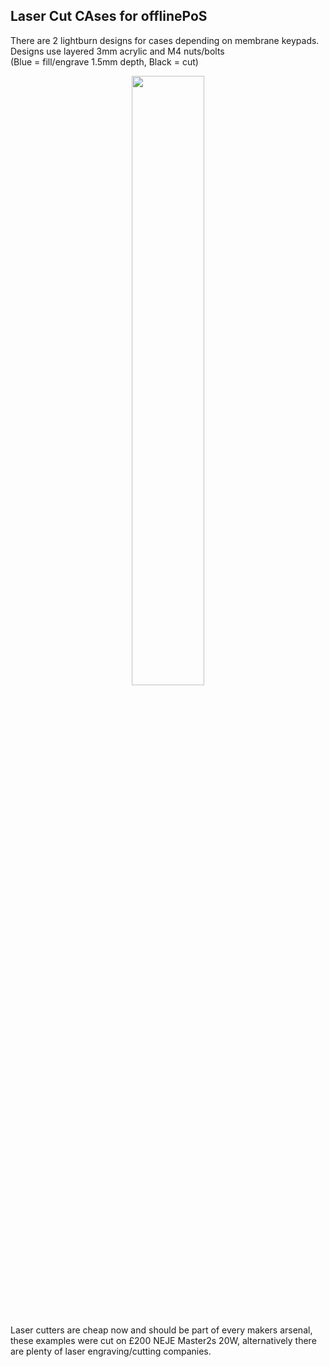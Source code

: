 ## Laser Cut CAses for offlinePoS

There are 2 lightburn designs for cases depending on membrane keypads. Designs use layered 3mm acrylic and M4 nuts/bolts <br/>(Blue = fill/engrave 1.5mm depth, Black = cut)

<p align="center">
<img src="https://user-images.githubusercontent.com/33088785/134685048-bba3c43f-a454-4459-a6e9-211a60c70ff1.gif" style="width:48%; height: 50%">
</p>
<br/><br/>
Laser cutters are cheap now and should be part of every makers arsenal, these examples were cut on £200 NEJE Master2s 20W, alternatively there are plenty of laser engraving/cutting companies.
<br/><br/>
